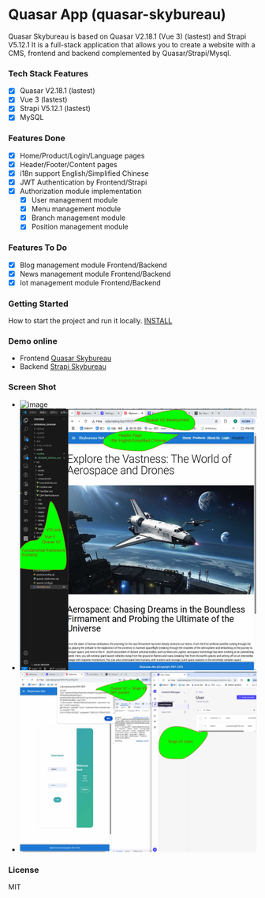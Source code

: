 # Quasar App (quasar-skybureau)

Quasar Skybureau is based on Quasar V2.18.1 (Vue 3) (lastest) and Strapi V5.12.1
It is a full-stack application that allows you to create a website with a CMS, frontend and backend complemented by Quasar/Strapi/Mysql.

### Tech Stack Features
- [x] Quasar V2.18.1 (lastest)
- [x] Vue 3 (lastest)
- [x] Strapi V5.12.1 (lastest)
- [x] MySQL

### Features Done
- [x] Home/Product/Login/Language pages
- [x] Header/Footer/Content pages
- [x] i18n support English/Simplified Chinese
- [x] JWT Authentication by Frontend/Strapi
- [x] Authorization module implementation
  - [x] User management module
  - [x] Menu management module
  - [x] Branch management module
  - [x] Position management module

### Features To Do
- [x] Blog management module Frontend/Backend
- [x] News management module Frontend/Backend
- [x] Iot management module Frontend/Backend

### Getting Started
How to start the project and run it locally.
[INSTALL](./readme/README_INSTALL.md)

### Demo online
- Frontend [Quasar Skybureau](http://www.suijunqiang.top:9000)
- Backend [Strapi Skybureau](http://www.suijunqiang.top:1337/admin)

### Screen Shot
- ![image](http://suijunqiang.top:10000/img/sbn.gif)
- ![image](./readme/home.jpg)
- ![image](./readme/jwt.jpg)

### License
MIT
